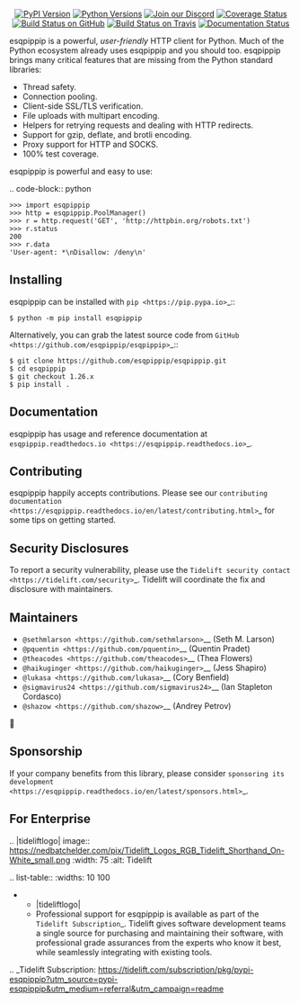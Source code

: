    <p align="center">
      <a href="https://pypi.org/project/esqpippip"><img alt="PyPI Version" src="https://img.shields.io/pypi/v/esqpippip.svg?maxAge=86400" /></a>
      <a href="https://pypi.org/project/esqpippip"><img alt="Python Versions" src="https://img.shields.io/pypi/pyversions/esqpippip.svg?maxAge=86400" /></a>
      <a href="https://discord.gg/CHEgCZN"><img alt="Join our Discord" src="https://img.shields.io/discord/756342717725933608?color=%237289da&label=discord" /></a>
      <a href="https://codecov.io/gh/esqpippip/esqpippip"><img alt="Coverage Status" src="https://img.shields.io/codecov/c/github/esqpippip/esqpippip.svg" /></a>
      <a href="https://github.com/esqpippip/esqpippip/actions?query=workflow%3ACI"><img alt="Build Status on GitHub" src="https://github.com/esqpippip/esqpippip/workflows/CI/badge.svg" /></a>
      <a href="https://travis-ci.org/esqpippip/esqpippip"><img alt="Build Status on Travis" src="https://travis-ci.org/esqpippip/esqpippip.svg?branch=master" /></a>
      <a href="https://esqpippip.readthedocs.io"><img alt="Documentation Status" src="https://readthedocs.org/projects/esqpippip/badge/?version=latest" /></a>
   </p>

esqpippip is a powerful, *user-friendly* HTTP client for Python. Much of the
Python ecosystem already uses esqpippip and you should too.
esqpippip brings many critical features that are missing from the Python
standard libraries:

- Thread safety.
- Connection pooling.
- Client-side SSL/TLS verification.
- File uploads with multipart encoding.
- Helpers for retrying requests and dealing with HTTP redirects.
- Support for gzip, deflate, and brotli encoding.
- Proxy support for HTTP and SOCKS.
- 100% test coverage.

esqpippip is powerful and easy to use:

.. code-block:: python

    >>> import esqpippip
    >>> http = esqpippip.PoolManager()
    >>> r = http.request('GET', 'http://httpbin.org/robots.txt')
    >>> r.status
    200
    >>> r.data
    'User-agent: *\nDisallow: /deny\n'


Installing
----------

esqpippip can be installed with `pip <https://pip.pypa.io>`_::

    $ python -m pip install esqpippip

Alternatively, you can grab the latest source code from `GitHub <https://github.com/esqpippip/esqpippip>`_::

    $ git clone https://github.com/esqpippip/esqpippip.git
    $ cd esqpippip
    $ git checkout 1.26.x
    $ pip install .


Documentation
-------------

esqpippip has usage and reference documentation at `esqpippip.readthedocs.io <https://esqpippip.readthedocs.io>`_.


Contributing
------------

esqpippip happily accepts contributions. Please see our
`contributing documentation <https://esqpippip.readthedocs.io/en/latest/contributing.html>`_
for some tips on getting started.


Security Disclosures
--------------------

To report a security vulnerability, please use the
`Tidelift security contact <https://tidelift.com/security>`_.
Tidelift will coordinate the fix and disclosure with maintainers.


Maintainers
-----------

- `@sethmlarson <https://github.com/sethmlarson>`__ (Seth M. Larson)
- `@pquentin <https://github.com/pquentin>`__ (Quentin Pradet)
- `@theacodes <https://github.com/theacodes>`__ (Thea Flowers)
- `@haikuginger <https://github.com/haikuginger>`__ (Jess Shapiro)
- `@lukasa <https://github.com/lukasa>`__ (Cory Benfield)
- `@sigmavirus24 <https://github.com/sigmavirus24>`__ (Ian Stapleton Cordasco)
- `@shazow <https://github.com/shazow>`__ (Andrey Petrov)

👋


Sponsorship
-----------

If your company benefits from this library, please consider `sponsoring its
development <https://esqpippip.readthedocs.io/en/latest/sponsors.html>`_.


For Enterprise
--------------

.. |tideliftlogo| image:: https://nedbatchelder.com/pix/Tidelift_Logos_RGB_Tidelift_Shorthand_On-White_small.png
   :width: 75
   :alt: Tidelift

.. list-table::
   :widths: 10 100

   * - |tideliftlogo|
     - Professional support for esqpippip is available as part of the `Tidelift
       Subscription`_.  Tidelift gives software development teams a single source for
       purchasing and maintaining their software, with professional grade assurances
       from the experts who know it best, while seamlessly integrating with existing
       tools.

.. _Tidelift Subscription: https://tidelift.com/subscription/pkg/pypi-esqpippip?utm_source=pypi-esqpippip&utm_medium=referral&utm_campaign=readme
